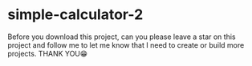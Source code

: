 # simple-calculator-2

Before you download this project, can you please leave a star on this project and follow me to let me know that I need to create or build more projects. THANK YOU😁
